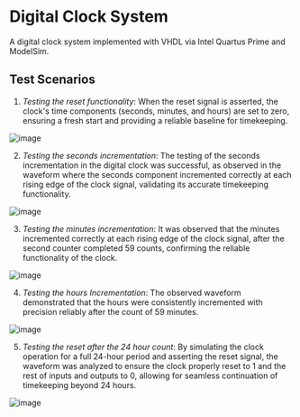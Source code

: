 # Digital Clock System

A digital clock system implemented with VHDL via Intel Quartus Prime and ModelSim.

## Test Scenarios
1.	_Testing the reset functionality_: When the reset signal is asserted, the clock's time components (seconds, minutes, and hours) are set to zero, ensuring a fresh start and providing a reliable baseline for timekeeping.

![image](https://github.com/user-attachments/assets/81df996c-690a-44aa-aa30-7aeba981a865)

2.	_Testing the seconds incrementation_: The testing of the seconds incrementation in the digital clock was successful, as observed in the waveform where the seconds component incremented correctly at each rising edge of the clock signal, validating its accurate timekeeping functionality.

![image](https://github.com/user-attachments/assets/5145ebc3-04bd-4cce-b812-c0bbbfcce457)

3.	_Testing the minutes incrementation_: It was observed that the minutes incremented correctly at each rising edge of the clock signal, after the second counter completed 59 counts, confirming the reliable functionality of the clock.

![image](https://github.com/user-attachments/assets/61bce5ad-86ba-4e0e-ba2f-dacf306fa28c)

4.	_Testing the hours Incrementation_: The observed waveform demonstrated that the hours were consistently incremented with precision reliably after the count of 59 minutes.

![image](https://github.com/user-attachments/assets/a8618030-d8cf-46e3-9a0e-90e98a6709b2)

5.	_Testing the reset after the 24 hour count_: By simulating the clock operation for a full 24-hour period and asserting the reset signal, the waveform was analyzed to ensure the clock properly reset to 1 and the rest of inputs and outputs to 0, allowing for seamless continuation of timekeeping beyond 24 hours.

![image](https://github.com/user-attachments/assets/58a822ff-be94-4fc4-acb7-4057da92087c)
